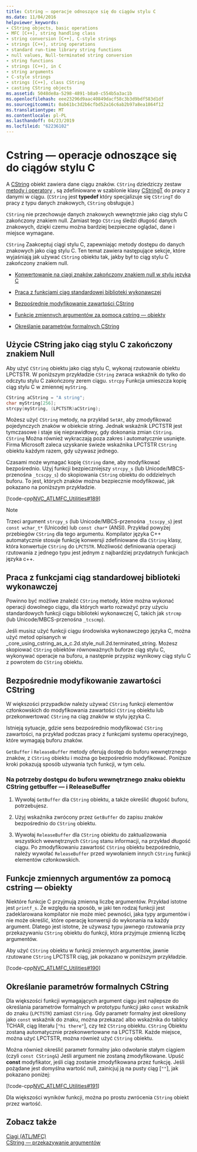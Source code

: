 ```yaml
---
title: Cstring — operacje odnoszące się do ciągów stylu C
ms.date: 11/04/2016
helpviewer_keywords:
- CString objects, basic operations
- MFC [C++], string handling class
- string conversion [C++], C-style strings
- strings [C++], string operations
- standard run-time library string functions
- null values, Null-terminated string conversion
- string functions
- strings [C++], in C
- string arguments
- C-style strings
- strings [C++], class CString
- casting CString objects
ms.assetid: 5048de8a-5298-4891-b8a0-c554b5a3ac1b
ms.openlocfilehash: eee23296d9aac40849dacf58c3b3d9bdf583d1df
ms.sourcegitcommit: 0ab61bc3d2b6cfbd52a16c6ab2b97a8ea1864f12
ms.translationtype: MT
ms.contentlocale: pl-PL
ms.lasthandoff: 04/23/2019
ms.locfileid: "62236102"
---
```

# <a name="cstring-operations-relating-to-c-style-strings"></a>Cstring — operacje odnoszące się do ciągów stylu C

A [CString](../atl-mfc-shared/using-cstring.md) obiekt zawiera dane ciągu znaków. `CString` dziedziczy zestaw [metody i operatory](../atl-mfc-shared/reference/cstringt-class.md) , są zdefiniowane w szablonie klasy [CStringT](../atl-mfc-shared/reference/cstringt-class.md) do pracy z danymi w ciągu. (`CString` jest **typedef** który specjalizuje się `CStringT` do pracy z typu danych znakowych, `CString` obsługuje.)

`CString` nie przechowuje danych znakowych wewnętrznie jako ciąg stylu C zakończony znakiem null. Zamiast tego `CString` śledzi długość danych znakowych, dzięki czemu można bardziej bezpieczne oglądać, dane i miejsce wymagane.

`CString` Zaakceptuj ciągi stylu C, zapewniając metody dostępu do danych znakowych jako ciąg stylu C. Ten temat zawiera następujące sekcje, które wyjaśniają jak używać `CString` obiektu tak, jakby był to ciąg stylu C zakończony znakiem null.

- [Konwertowanie na ciągi znaków zakończony znakiem null w stylu języka C](#_core_using_cstring_as_a_c.2d.style_null.2d.terminated_string)

- [Praca z funkcjami ciąg standardowej biblioteki wykonawczej](#_core_working_with_standard_run.2d.time_library_string_functions)

- [Bezpośrednie modyfikowanie zawartości CString](#_core_modifying_cstring_contents_directly)

- [Funkcje zmiennych argumentów za pomocą cstring — obiekty](#_core_using_cstring_objects_with_variable_argument_functions)

- [Określanie parametrów formalnych CString](#_core_specifying_cstring_formal_parameters)

##  <a name="_core_using_cstring_as_a_c.2d.style_null.2d.terminated_string"></a> Użycie CString jako ciąg stylu C zakończony znakiem Null

Aby użyć `CString` obiektu jako ciąg stylu C, wykonaj rzutowanie obiektu LPCTSTR. W poniższym przykładzie `CString` zwraca wskaźnik do tylko do odczytu stylu C zakończony zerem ciągu. `strcpy` Funkcja umieszcza kopię ciąg stylu C w zmiennej `myString`.

```cpp
CString aCString = "A string";
char myString[256];
strcpy(myString, (LPCTSTR)aCString);
```

Możesz użyć `CString` metody, na przykład `SetAt`, aby zmodyfikować pojedynczych znaków w obiekcie string. Jednak wskaźnik LPCTSTR jest tymczasowe i staje się nieprawidłowy, gdy dokonania zmian `CString`. `CString` Można również wykraczają poza zakres i automatycznie usunięte. Firma Microsoft zaleca uzyskanie świeże wskaźnika LPCTSTR `CString` obiektu każdym razem, gdy używasz jednego.

Czasami może wymagać kopię `CString` dane, aby modyfikować bezpośrednio. Użyj funkcji bezpieczniejszy `strcpy_s` (lub Unicode/MBCS-przenośna `_tcscpy_s`) do skopiowania `CString` obiektu do oddzielnych buforu. To jest, których znaków można bezpiecznie modyfikować, jak pokazano na poniższym przykładzie.

[!code-cpp[NVC_ATLMFC_Utilities#189](../atl-mfc-shared/codesnippet/cpp/cstring-operations-relating-to-c-style-strings_1.cpp)]

> [!NOTE]
> Trzeci argument `strcpy_s` (lub Unicode/MBCS-przenośna `_tcscpy_s`) jest `const wchar_t*` (Unicode) lub `const char*` (ANSI). Przykład powyżej przebiegów `CString` dla tego argumentu. Kompilator języka C++ automatycznie stosuje funkcję konwersji zdefiniowane dla `CString` klasy, która konwertuje `CString` do `LPCTSTR`. Możliwość definiowania operacji rzutowania z jednego typu jest jednym z najbardziej przydatnych funkcjach języka c++.

##  <a name="_core_working_with_standard_run.2d.time_library_string_functions"></a> Praca z funkcjami ciąg standardowej biblioteki wykonawczej

Powinno być możliwe znaleźć `CString` metody, które można wykonać operacji dowolnego ciągu, dla których warto rozważyć przy użyciu standardowych funkcji ciągu biblioteki wykonawczej C, takich jak `strcmp` (lub Unicode/MBCS-przenośna `_tcscmp`).

Jeśli musisz użyć funkcji ciągu środowiska wykonawczego języka C, można użyć metod opisanych w _core_using_cstring_as_a_c.2d.style_null.2d.terminated_string. Możesz skopiować `CString` obiektów równoważnych buforze ciąg stylu C, wykonywać operacje na buforu, a następnie przypisz wynikowy ciąg stylu C z powrotem do `CString` obiektu.

##  <a name="_core_modifying_cstring_contents_directly"></a> Bezpośrednie modyfikowanie zawartości CString

W większości przypadków należy używać `CString` funkcji elementów członkowskich do modyfikowania zawartości `CString` obiektu lub przekonwertować `CString` na ciąg znaków w stylu języka C.

Istnieją sytuacje, gdzie sens bezpośrednio modyfikować `CString` zawartości, na przykład podczas pracy z funkcjami systemu operacyjnego, które wymagają buforu znaków.

`GetBuffer` i `ReleaseBuffer` metody oferują dostęp do buforu wewnętrznego znaków, z `CString` obiektu i można go bezpośrednio modyfikować. Poniższe kroki pokazują sposób używania tych funkcji, w tym celu.

### <a name="to-use-getbuffer-and-releasebuffer-to-access-the-internal-character-buffer-of-a-cstring-object"></a>Na potrzeby dostępu do buforu wewnętrznego znaku obiektu CString getbuffer — i ReleaseBuffer

1. Wywołaj `GetBuffer` dla `CString` obiektu, a także określić długość buforu, potrzebujesz.

1. Użyj wskaźnika zwrócony przez `GetBuffer` do zapisu znaków bezpośrednio do `CString` obiektu.

1. Wywołaj `ReleaseBuffer` dla `CString` obiektu do zaktualizowania wszystkich wewnętrznych `CString` stanu informacji, na przykład długość ciągu. Po zmodyfikowaniu zawartość `CString` obiektu bezpośrednio, należy wywołać `ReleaseBuffer` przed wywołaniem innych `CString` funkcji elementów członkowskich.

##  <a name="_core_using_cstring_objects_with_variable_argument_functions"></a> Funkcje zmiennych argumentów za pomocą cstring — obiekty

Niektóre funkcje C przyjmują zmienną liczbę argumentów. Przykład istotne jest `printf_s`. Ze względu na sposób, w jaki ten rodzaj funkcji jest zadeklarowana kompilator nie może mieć pewności, jaka typy argumentów i nie może określić, które operację konwersji do wykonania na każdy argument. Dlatego jest istotne, że używasz typu jawnego rzutowania przy przekazywaniu `CString` obiektu do funkcji, która przyjmuje zmienną liczbę argumentów.

Aby użyć `CString` obiektu w funkcji zmiennych argumentów, jawnie rzutowane `CString` LPCTSTR ciąg, jak pokazano w poniższym przykładzie.

[!code-cpp[NVC_ATLMFC_Utilities#190](../atl-mfc-shared/codesnippet/cpp/cstring-operations-relating-to-c-style-strings_2.cpp)]

##  <a name="_core_specifying_cstring_formal_parameters"></a> Określanie parametrów formalnych CString

Dla większości funkcji wymagających argument ciągu jest najlepsze do określania parametrów formalnych w prototypu funkcji jako `const` wskaźnik do znaku (`LPCTSTR`) zamiast `CString`. Gdy parametr formalny jest określony jako `const` wskaźnik do znaku, można przekazać albo wskaźnika do tablicy TCHAR, ciąg literału [`"hi there"`], czy też `CString` obiektu. `CString` Obiektu zostaną automatycznie przekonwertowane na LPCTSTR. Każde miejsce, można użyć LPCTSTR, można również użyć `CString` obiektu.

Można również określić parametr formalny jako odwołanie stałym ciągiem (czyli `const CString&`) Jeśli argument nie zostaną zmodyfikowane. Upuść **const** modyfikator, jeśli ciąg zostanie zmodyfikowana przez funkcję. Jeśli pożądane jest domyślna wartość null, zainicjuj ją na pusty ciąg [`""`], jak pokazano poniżej:

[!code-cpp[NVC_ATLMFC_Utilities#191](../atl-mfc-shared/codesnippet/cpp/cstring-operations-relating-to-c-style-strings_3.cpp)]

Dla większości wyników funkcji, można po prostu zwrócenia `CString` obiekt przez wartość.

## <a name="see-also"></a>Zobacz także

[Ciągi (ATL/MFC)](../atl-mfc-shared/strings-atl-mfc.md)<br/>
[CString — przekazywanie argumentów](../atl-mfc-shared/cstring-argument-passing.md)
